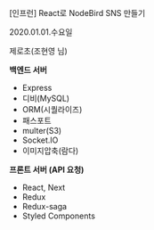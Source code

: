 [인프런] React로 NodeBird SNS 만들기

2020.01.01.수요일

제로초(조현영 님)

**백엔드 서버**

- Express
- 디비(MySQL)
- ORM(시퀄라이즈)
- 패스포트
- multer(S3)
- Socket.IO
- 이미지압축(람다)

**프론트 서버 (API 요청)**

- React, Next
- Redux
- Redux-saga
- Styled Components
